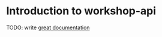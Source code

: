 # Introduction to workshop-api

TODO: write [great documentation](http://jacobian.org/writing/what-to-write/)
